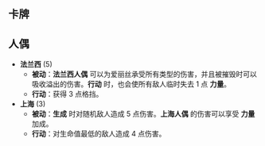 ## 卡牌


## 人偶

- **法兰西** (5)
    - **被动**：**法兰西人偶** 可以为爱丽丝承受所有类型的伤害，并且被摧毁时可以吸收溢出的伤害。**行动** 时，也会使所有敌人临时失去 1 点 **力量**。
    - **行动**：获得 3 点格挡。
- **上海** (3)
  - **被动**：**生成** 时对随机敌人造成 5 点伤害。**上海人偶** 的伤害可以享受 **力量** 加成。
  - **行动**：对生命值最低的敌人造成 4 点伤害。